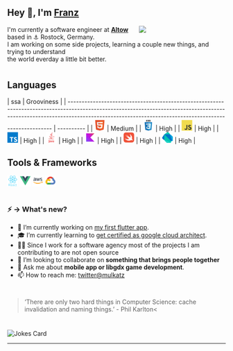 <h2>Hey 👋, I'm <a href="https://github.com/Franjoo">Franz</a></h2>
<div>
<img align="right" width=200 src="https://media1.giphy.com/media/13HgwGsXF0aiGY/giphy.gif" />
<p align="left">I'm currently a software engineer at <strong><a href="https://www.altow.de/">Altow</a></strong> based in ⚓️ Rostock, Germany. <br>I am working on some side projects, learning a couple new things, and trying to understand<br> the world everday a little bit better.</p>
</div>

#

<h2>Languages</h2>
<p align="left">
|       ssa                                                                                                                                                                                                                               | Grooviness | 
| ------------------------------------------------------------------------------------------------------------------------------------------------------------------------------------------------------------------------------------ | ---------- |
| <img src="https://raw.githubusercontent.com/devicons/devicon/master/icons/html5/html5-original.svg" alt="dart" width="25" height="25" />                                                                                             | Medium     |
| <img src="https://raw.githubusercontent.com/devicons/devicon/master/icons/css3/css3-original-wordmark.svg" alt="css3" width="25" height="25" />                                                                                      | High       |
| <img src="https://raw.githubusercontent.com/devicons/devicon/master/icons/javascript/javascript-original.svg" alt="javascript" width="25" height="25" />                                                                             | High       |
| <img src="https://raw.githubusercontent.com/devicons/devicon/master/icons/typescript/typescript-original.svg" alt="typescript" width="25" height="25" />                                                                             | High       |
| <img src="https://raw.githubusercontent.com/devicons/devicon/master/icons/java/java-plain-wordmark.svg" alt="java" width="25" height="25" />                                                                                         | High       |
| <img src="https://raw.githubusercontent.com/devicons/devicon/master/icons/kotlin/kotlin-original.svg" alt="kotlin" width="25" height="25" />                                                                                         | High       |
| <img src="https://raw.githubusercontent.com/devicons/devicon/master/icons/swift/swift-original.svg" alt="swift" width="25" height="25" />                                                                                            | High       |
| <img src="https://raw.githubusercontent.com/devicons/devicon/master/icons/dart/dart-original.svg" alt="dart" width="25" height="25" />                                                                                               | High       |




</p>

<h2>Tools & Frameworks</h2>
<p align="left">
<img src="https://raw.githubusercontent.com/devicons/devicon/master/icons/react/react-original-wordmark.svg" alt="react" width="25" height="25" />
<img src="https://raw.githubusercontent.com/devicons/devicon/master/icons/vuejs/vuejs-original.svg" alt="vue" width="25" height="25" />
<img src="https://raw.githubusercontent.com/github/explore/80688e429a7d4ef2fca1e82350fe8e3517d3494d/topics/aws/aws.png" alt="aws" width="25" height="25" />
<img src="https://raw.githubusercontent.com/devicons/devicon/master/icons/googlecloud/googlecloud-original.svg" alt="googlecloud" width="25" height="25" />
</p>

#

<h3>⚡️ →  What's new?</h3>
<div>
<ul>
<li>🔭 I’m currently working on <a href="https://github.com/Franjoo">my first flutter app</a>.</li>
<li>🎓 I’m currently learning to <a href="https://cloud.google.com/certification/cloud-architect">get certified as google cloud architect</a>.</li>
<li>👨‍💻 Since I work for a software agency most of the projects I am contributing to are not open source</li>
<li>📝 I’m looking to collaborate on <b>something that brings people together</b></li>
<li>💬 Ask me about <strong>mobile app or libgdx game development</strong>.</li>
<li>📫 How to reach me: <a href="https://twitter.com/mulkatz">twitter@mulkatz</a></li>
</ul>
</div>

#

> ‘There are only two hard things in Computer Science: cache invalidation and naming things.’ - Phil Karlton<

# 

![Jokes Card](https://readme-jokes.vercel.app/api)

---
<!-- credits https://github.com/Spiderpig86/Spiderpig86 --!>
